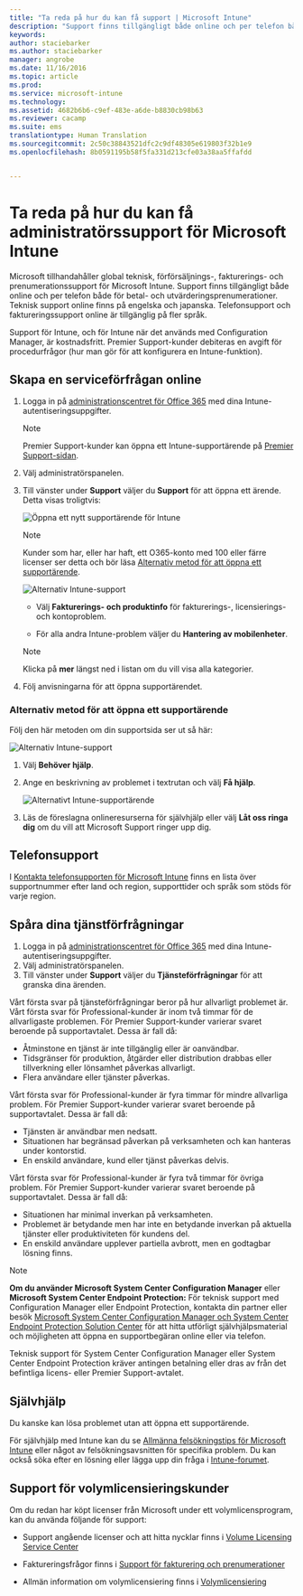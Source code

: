```yaml
---
title: "Ta reda på hur du kan få support | Microsoft Intune"
description: "Support finns tillgängligt både online och per telefon både för betal- och utvärderingsprenumerationer."
keywords: 
author: staciebarker
ms.author: staciebarker
manager: angrobe
ms.date: 11/16/2016
ms.topic: article
ms.prod: 
ms.service: microsoft-intune
ms.technology: 
ms.assetid: 4682b6b6-c9ef-483e-a6de-b8830cb98b63
ms.reviewer: cacamp
ms.suite: ems
translationtype: Human Translation
ms.sourcegitcommit: 2c50c38843521dfc2c9df48305e619803f32b1e9
ms.openlocfilehash: 8b0591195b58f5fa331d213cfe03a38aa5ffafdd


---
```


# <a name="how-to-get-admin-support-for-microsoft-intune"></a>Ta reda på hur du kan få administratörssupport för Microsoft Intune

Microsoft tillhandahåller global teknisk, förförsäljnings-, fakturerings- och prenumerationssupport för Microsoft Intune. Support finns tillgängligt både online och per telefon både för betal- och utvärderingsprenumerationer. Teknisk support online finns på engelska och japanska. Telefonsupport och faktureringssupport online är tillgänglig på fler språk.

Support för Intune, och för Intune när det används med Configuration Manager, är kostnadsfritt. Premier Support-kunder debiteras en avgift för procedurfrågor (hur man gör för att konfigurera en Intune-funktion).

## <a name="create-an-online-service-request"></a>Skapa en serviceförfrågan online

1.  Logga in på [administrationscentret för Office 365](https://portal.office.com) med dina Intune-autentiseringsuppgifter. 
    >[!NOTE]
    >
    >Premier Support-kunder kan öppna ett Intune-supportärende på [Premier Support-sidan](https://support.microsoft.com/en-us/premier/contacts).

2.  Välj administratörspanelen.
3.  Till vänster under **Support** väljer du **Support** för att öppna ett ärende. Detta visas troligtvis:

    ![Öppna ett nytt supportärende för Intune](../media/support-open-ticket.png)

    >[!NOTE]
    >
    >  Kunder som har, eller har haft, ett O365-konto med 100 eller färre licenser ser detta och bör läsa [Alternativ metod för att öppna ett supportärende](#alternate-method-to-open-a-support-ticket).
    >  
    > ![Alternativ Intune-support](../media/alternate-support-ui.png)

    -   Välj **Fakturerings- och produktinfo** för fakturerings-, licensierings- och kontoproblem.

    -   För alla andra Intune-problem väljer du **Hantering av mobilenheter**.

    > [!NOTE]
    > Klicka på **mer** längst ned i listan om du vill visa alla kategorier.

3.  Följ anvisningarna för att öppna supportärendet. 

### <a name="alternate-method-to-open-a-support-ticket"></a>Alternativ metod för att öppna ett supportärende

Följ den här metoden om din supportsida ser ut så här:

![Alternativ Intune-support](../media/alternate-support-ui.png)


1. Välj **Behöver hjälp**.
2. Ange en beskrivning av problemet i textrutan och välj **Få hjälp**.

    ![Alternativt Intune-supportärende](../media/support-need-help.png)

3. Läs de föreslagna onlineresurserna för självhjälp eller välj **Låt oss ringa dig** om du vill att Microsoft Support ringer upp dig.

## <a name="support-by-phone"></a>Telefonsupport
I [Kontakta telefonsupporten för Microsoft Intune](contact-assisted-phone-support-for-microsoft-intune.md) finns en lista över supportnummer efter land och region, supporttider och språk som stöds för varje region.

## <a name="track-your-service-requests"></a>Spåra dina tjänstförfrågningar
1.  Logga in på [administrationscentret för Office 365](https://portal.office.com) med dina Intune-autentiseringsuppgifter. 
2.  Välj administratörspanelen.
3.  Till vänster under **Support** väljer du **Tjänsteförfrågningar** för att granska dina ärenden. 

Vårt första svar på tjänsteförfrågningar beror på hur allvarligt problemet är. Vårt första svar för Professional-kunder är inom två timmar för de allvarligaste problemen. För Premier Support-kunder varierar svaret beroende på supportavtalet. Dessa är fall då:

- Åtminstone en tjänst är inte tillgänglig eller är oanvändbar. 
- Tidsgränser för produktion, åtgärder eller distribution drabbas eller tillverkning eller lönsamhet påverkas allvarligt. 
- Flera användare eller tjänster påverkas.

Vårt första svar för Professional-kunder är fyra timmar för mindre allvarliga problem. För Premier Support-kunder varierar svaret beroende på supportavtalet.  Dessa är fall då:

- Tjänsten är användbar men nedsatt. 
- Situationen har begränsad påverkan på verksamheten och kan hanteras under kontorstid. 
- En enskild användare, kund eller tjänst påverkas delvis.

Vårt första svar för Professional-kunder är fyra två timmar för övriga problem. För Premier Support-kunder varierar svaret beroende på supportavtalet.  Dessa är fall då:

- Situationen har minimal inverkan på verksamheten. 
- Problemet är betydande men har inte en betydande inverkan på aktuella tjänster eller produktiviteten för kundens del. 
- En enskild användare upplever partiella avbrott, men en godtagbar lösning finns.

> [!NOTE]
> **Om du använder Microsoft System Center Configuration Manager** eller **Microsoft System Center Endpoint Protection:** För teknisk support med Configuration Manager eller Endpoint Protection, kontakta din partner eller besök [Microsoft System Center Configuration Manager och System Center Endpoint Protection Solution Center](http://www.microsoft.com/en-us/server-cloud/products/system-center-2012-r2/resources.aspx) för att hitta utförligt självhjälpsmaterial och möjligheten att öppna en supportbegäran online eller via telefon.
>
> Teknisk support för System Center Configuration Manager eller System Center Endpoint Protection kräver antingen betalning eller dras av från det befintliga licens- eller Premier Support-avtalet.

## <a name="self-help"></a>Självhjälp

Du kanske kan lösa problemet utan att öppna ett supportärende.

För självhjälp med Intune kan du se [Allmänna felsökningstips för Microsoft Intune](general-troubleshooting-tips-for-microsoft-intune.md) eller något av felsökningsavsnitten för specifika problem. Du kan också söka efter en lösning eller lägga upp din fråga i [Intune-forumet](https://social.technet.microsoft.com/Forums/en-US/home?forum=microsoftintuneprod). 

## <a name="support-for-volume-licensing-customers"></a>Support för volymlicensieringskunder
Om du redan har köpt licenser från Microsoft under ett volymlicensprogram, kan du använda följande för support:

-   Support angående licenser och att hitta nycklar finns i [Volume Licensing Service Center](http://go.microsoft.com/fwlink/p/?LinkID=282016)

-   Faktureringsfrågor finns i [Support för fakturering och prenumerationer](http://support.microsoft.com/oas/default.aspx?prid=15371)

-   Allmän information om volymlicensiering finns i [Volymlicensiering](http://go.microsoft.com/fwlink/p/?LinkID=282015)



<!--HONumber=Nov16_HO3-->


